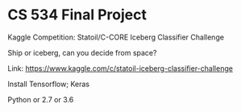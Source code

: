 # CS 534 Final Project

Kaggle Competition: Statoil/C-CORE Iceberg Classifier Challenge

Ship or iceberg, can you decide from space?

Link: https://www.kaggle.com/c/statoil-iceberg-classifier-challenge

Install Tensorflow; Keras

Python or 2.7 or 3.6

